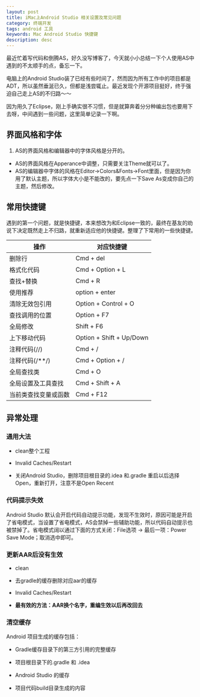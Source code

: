 ```yaml
---
layout: post
title: iMac上Android Studio 相关设置及常见问题
category: 终端开发
tags: android 工具
keywords: Mac Android Studio 快捷键
description: desc
---
```

最近忙着写代码和倒腾AS，好久没写博客了，今天就小小总结一下个人使用AS中遇到的不太顺手的点，备忘一下。

电脑上的Android Studio装了已经有些时间了，然而因为所有工作中的项目都是ADT，所以虽然垂涎已久，但都是浅尝辄止。最近发现个开源项目挺好，终于强迫自己走上AS的不归路～～

因为用久了Eclipse，刚上手确实很不习惯，但是就算奔着分分种编出包也要用下去呀，中间遇到一些问题，这里简单记录一下啊。

## 界面风格和字体

1. AS的界面风格和编辑器中的字体风格是分开的。
- AS的界面风格在Apperance中调整，只需要关注Theme就可以了。
- AS的编辑器中字体的风格在Editor->Colors&Fonts->Font里面，但是因为你用了默认主题，所以字体大小是不能改的，要先点一下Save As变成你自己的主题，然后修改。

## 常用快捷键

遇到的第一个问题，就是快捷键，本来想改为和Eclipse一致的，最终在基友的劝说下决定既然走上不归路，就重新适应他的快捷键。整理了下常用的一些快捷键。

|操作             |     对应快捷键  |
----------------|----------------
| 删除行 | Cmd + del   |
| 格式化代码  | Cmd + Option + L |
| 查找+替换  | Cmd + R |
| 使用推荐 | option + enter |
| 清除无效包引用      | Option + Control + O |
| 查找调用的位置 | Option + F7|
| 全局修改 | Shift + F6|
| 上下移动代码        | Option + Shift + Up/Down |
| 注释代码(//)        | Cmd + /|
| 注释代码(/**/)      | Cmd + Option + / |
| 全局查找类       | Cmd + O|
| 全局设置及工具查找 | Cmd + Shift + A |
| 当前类查找变量或函数     | Cmd + F12|
 
## 异常处理

### 通用大法

- clean整个工程

- Invalid Caches/Restart

- 关闭Android Studio，删除项目根目录的.idea 和.gradle 重启以后选择Open，重新打开，注意不是Open Recent

### 代码提示失效

Android Studio 默认会开启代码自动提示功能，发现不生效时，原因可能是开启了省电模式，当设置了省电模式，AS会禁掉一些辅助功能，所以代码自动提示也被禁掉了。省电模式阔以通过下面的方式关闭：File选项 -> 最后一项：Power Save Mode；取消选中即可。

### 更新AAR后没有生效

- clean 

- 去gradle的缓存删除对应aar的缓存

- Invalid Caches/Restart

- **最有效的方法：AAR换个名字，重编生效以后再改回去**

### 清空缓存

Android 项目生成的缓存包括：

- Gradle缓存目录下的第三方引用的完整缓存

- 项目根目录下的.gradle 和 .idea

- Android Studio 的缓存

- 项目代码build目录生成的内容
	